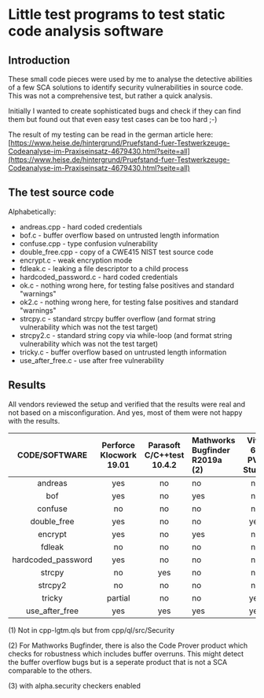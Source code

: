 # Little test programs to test static code analysis software

## Introduction

These small code pieces were used by me to analyse the detective abilities
of a few SCA solutions to identify security vulnerabilities in source code.
This was not a comprehensive test, but rather a quick analysis.

Initially I wanted to create sophisticated bugs and check if they can find
them but found out that even easy test cases can be too hard ;-)

The result of my testing can be read in the german article here:
[https://www.heise.de/hintergrund/Pruefstand-fuer-Testwerkzeuge-Codeanalyse-im-Praxiseinsatz-4679430.html?seite=all](https://www.heise.de/hintergrund/Pruefstand-fuer-Testwerkzeuge-Codeanalyse-im-Praxiseinsatz-4679430.html?seite=all)

## The test source code

Alphabetically:

 - andreas.cpp - hard coded credentials
 - bof.c - buffer overflow based on untrusted length information
 - confuse.cpp - type confusion vulnerability
 - double_free.cpp - copy of a CWE415 NIST test source code
 - encrypt.c - weak encryption mode
 - fdleak.c - leaking a file descriptor to a child process
 - hardcoded_password.c - hard coded credentials
 - ok.c - nothing wrong here, for testing false positives and standard "warnings"
 - ok2.c - nothing wrong here, for testing false positives and standard "warnings"
 - strcpy.c - standard strcpy buffer overflow (and format string vulnerability which was not the test target)
 - strcpy2.c - standard string copy via while-loop (and format string vulnerability which was not the test target)
 - tricky.c - buffer overflow based on untrusted length information
 - use_after_free.c - use after free vulnerability

## Results

All vendors reviewed the setup and verified that the results were real and not
based on a misconfiguration.
And yes, most of them were not happy with the results.

|   CODE/SOFTWARE    |Perforce Klocwork 19.01|Parasoft C/C++test 10.4.2|Mathworks Bugfinder R2019a (2)|Viva 64 PVS Studio|CodeQL Oct 2022|joern Oct 2022|semgrep Oct 2022|cppcheck 2.9|llvm 14 clang-analyzer|ChatGPT 3.5|
|:------------------:|:------:|:-------:|:--------|:-------------:|:------:|:------:|:------:|:------------:|:------------:|:-----:|
| andreas            | yes    | no      | no      | no            | no     | no     | no     | no           | no           | no    |
| bof                | yes    | no      | yes     | no            | yes    | no     | no     | no           | yes(3)       | yes   |
| confuse            | no     | no      | no      | no            | no     | no     | no     | no           | no           | yes   |
| double_free        | yes    | no      | no      | yes           | no     | no     | no     | no           | yes          | yes   |
| encrypt            | yes    | no      | yes     | no            | yes(1) | no     | no     | no           | no           | no    |
| fdleak             | no     | no      | no      | no            | no     | no     | no     | no           | no           | yes   |
| hardcoded_password | yes    | no      | no      | no            | no     | no     | no     | no           | no           | yes   |
| strcpy             | no     | yes     | no      | no            | yes(1) | no     | no     | no           | no           | yes   |
| strcpy2            | no     | no      | no      | no            | no     | no     | no     | no           | no           | yes   |
| tricky             |partial | no      | no      | yes           | no     | no     | no     | no           | no           | yes   |
| use_after_free     | yes    | yes     | yes     | yes           | no     | no     | yes    | yes          | yes          | yes   |

(1) Not in cpp-lgtm.qls but from cpp/ql/src/Security

(2) For Mathworks Bugfinder, there is also the Code Prover product which checks
    for robustness which includes buffer overruns. This might detect the buffer
    overflow bugs but is a seperate product that is not a SCA comparable to the
    others.

(3) with alpha.security checkers enabled
